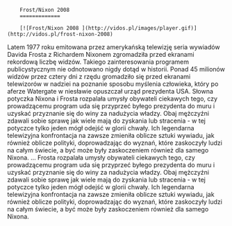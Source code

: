 
        Frost/Nixon 2008 
        =============
        
        [![Frost/Nixon 2008 ](http://vidos.pl/images/player.gif)](http://vidos.pl/frost-nixon-2008)
        
        
 Latem 1977 roku emitowana przez amerykańską telewizję seria wywiadów Davida Frosta z Richardem Nixonem zgromadziła przed ekranami rekordową liczbę widzów. Takiego zainteresowania programem publicystycznym nie odnotowano nigdy dotąd w historii. Ponad 45 milionów widzów przez cztery dni z rzędu gromadziło się przed ekranami telewizorów w nadziei na poznanie sposobu myślenia człowieka, który po aferze Watergate w niesławie opuszczał urząd prezydenta USA. Słowna potyczka Nixona i Frosta rozpalała umysły obywateli ciekawych tego, czy prowadzącemu program uda się przyprzeć byłego prezydenta do muru i uzyskać przyznanie się do winy za nadużycia władzy. Obaj mężczyźni zdawali sobie sprawę jak wiele mają do zyskania lub stracenia - w tej potyczce tylko jeden mógł odejść w glorii chwały. Ich legendarna telewizyjna konfrontacja na zawsze zmieniła oblicze sztuki wywiadu, jak również oblicze polityki, doprowadzając do wyznań, które zaskoczyły ludzi na całym świecie, a być może były zaskoczeniem również dla samego Nixona.   ... Frosta rozpalała umysły obywateli ciekawych tego, czy prowadzącemu program uda się przyprzeć byłego prezydenta do muru i uzyskać przyznanie się do winy za nadużycia władzy. Obaj mężczyźni zdawali sobie sprawę jak wiele mają do zyskania lub stracenia - w tej potyczce tylko jeden mógł odejść w glorii chwały. Ich legendarna telewizyjna konfrontacja na zawsze zmieniła oblicze sztuki wywiadu, jak również oblicze polityki, doprowadzając do wyznań, które zaskoczyły ludzi na całym świecie, a być może były zaskoczeniem również dla samego Nixona.
    